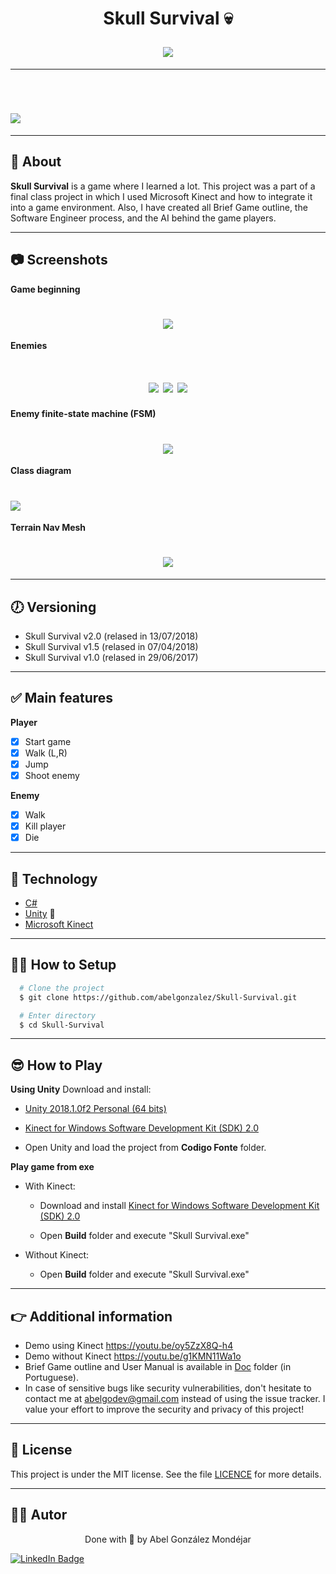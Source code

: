 <h1 align="center">
  <p>Skull Survival 💀</p>
  <img 
    src="./Doc/game.jpg"
  />  
</h1>

---

<br>

<h1>
  <img 
    src="./Doc/demo.gif"
  />
</h1>

---
## 🧾 About
**Skull Survival** is a game where I learned a lot. This project was a part of a final class project in which I used Microsoft Kinect and how to integrate it into a game environment. Also, I have created all Brief Game outline, the Software Engineer process, and the AI behind the game players.

---
## 📷 Screenshots
**Game beginning**
<h1 align="center">
  <img 
    src="./Doc/home.png"
  />
</h1>

**Enemies**
<h1 align="center">
  <img 
    src="./Doc/enemy1.jpg"
  />
  <img 
    src="./Doc/enemy2.jpg"
  />
  <img 
    src="./Doc/enemy3.jpg"
  />
</h1>

**Enemy finite-state machine (FSM)**
<h1 align="center">
  <img 
    src="./Doc/mefEnemy.png"
  />
</h1>

**Class diagram**
<h1>
  <img 
    src="./Doc/classDiagram.jpg"
  />
</h1>

**Terrain Nav Mesh**
<h1 align="center">
  <img 
    src="./Doc/navMeshTerrain.png"
  />
</h1>

---
## 🕖 Versioning
- Skull Survival v2.0 (relased in 13/07/2018)
- Skull Survival v1.5 (relased in 07/04/2018)
- Skull Survival v1.0 (relased in 29/06/2017)

---
## ✅ Main features
**Player**
- [x] Start game
- [x] Walk (L,R)
- [x] Jump
- [x] Shoot enemy

**Enemy**
- [x] Walk
- [x] Kill player
- [x] Die

---
## 🔧 Technology

- [C#](https://www.w3schools.com/cs/index.php) 
- [Unity](https://unity.com/) 💚
- [Microsoft Kinect](http://www.kinect.com/)

---
## 👨‍💻 How to Setup

```bash
  # Clone the project
  $ git clone https://github.com/abelgonzalez/Skull-Survival.git
```
```bash
  # Enter directory
  $ cd Skull-Survival
```

---
## 😎 How to Play

**Using Unity**
Download and install:

 - [Unity 2018.1.0f2 Personal (64 bits)](https://unity3d.com/pt/unity/whats-new/unity-2018.1.0)

 - [Kinect for Windows Software Development Kit (SDK) 2.0](https://www.microsoft.com/en-us/download/details.aspx?id=44561)

- Open Unity and load the project from **Codigo Fonte** folder.

**Play game from exe**
* With Kinect:
  - Download and install [Kinect for Windows Software Development Kit (SDK) 2.0](https://www.microsoft.com/en-us/download/details.aspx?id=44561)

  - Open **Build** folder and execute "Skull Survival.exe"

* Without Kinect: 
  - Open **Build** folder and execute "Skull Survival.exe"

---
## 👉 Additional information
* Demo using Kinect https://youtu.be/oy5ZzX8Q-h4
* Demo without Kinect https://youtu.be/g1KMN11Wa1o
* Brief Game outline and User Manual is available in [Doc](https://github.com/abelgonzalez/Skull-Survival/tree/main/Doc) folder (in Portuguese).
* In case of sensitive bugs like security vulnerabilities, don't hesitate to contact me at abelgodev@gmail.com instead of using the issue tracker. I value your effort to improve the security and privacy of this project!

---
## 📝 License

This project is under the MIT license. See the file <a href="https://github.com/abelgonzalez/Skull-Survival/LICENSE">LICENCE</a> for more details.

---
## 🧑‍💻 Autor
<p align="center">Done with 💙 by Abel González Mondéjar</p>


[![LinkedIn Badge](https://img.shields.io/badge/-Abel_González_Mondéjar-blue?style=flat-square&logo=Linkedin&logoColor=white&link=https://www.linkedin.com/in/abelgonzalezmondejar/)](https://www.linkedin.com/in/abelgonzalezmondejar/)
